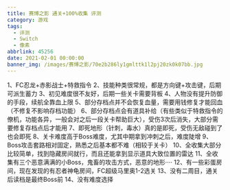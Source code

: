 ```yaml
---
title: 赛博之影 通关+100%收集 评测
category: 游戏
tags:
  - 评测
  - Switch
  - 像素
abbrlink: 45256
date: 2021-02-01 00:00:00
banner_img: /images/赛博之影/70e2b286ly1gmlttk1l2pj20zk0k07bb.jpg
---
```


1、FC忍龙+赤影战士+特救指令
2、技能种类很常规，都是方向键+攻击键，后期可派生蓄力
3、初见难度很不友好，后期一些关卡需要背板
4、人物没有提升防御的手段，续航全靠血上限
5、部分存档点并不会恢复血量，需要用钱修复才能回血（不修复不影响存档功能）
6、部分存档点会有道具补给（有些类似于特救指令的僚机，功能各异，一般会对之后一段关卡帮助巨大），受伤3次后消失，大部分需要修复存档点后才能用
7、即死地形（针刺，毒水）真的是即死，受伤无敌碰到了也会即死
8、关卡难度高于Boss难度，尤其中期拿到冲刺之后，难度陡增
9、Boss攻击套路相对固定，熟悉之后基本都不难（相较于关卡）
10、全收集大部分比较简单，找到隐藏房间就行，而且还能拿到显示道具大致位置的雷达
11、全收集有三个恶意满满的小Boss，鬼畜的攻击方式，恶意的地形····
12、有一些彩蛋房间，现在发现的有忍者神龟房间，FC超级马里奥1-2选关
13、没有二周目，通关后读档是最终Boss前
14、没有难度选择

